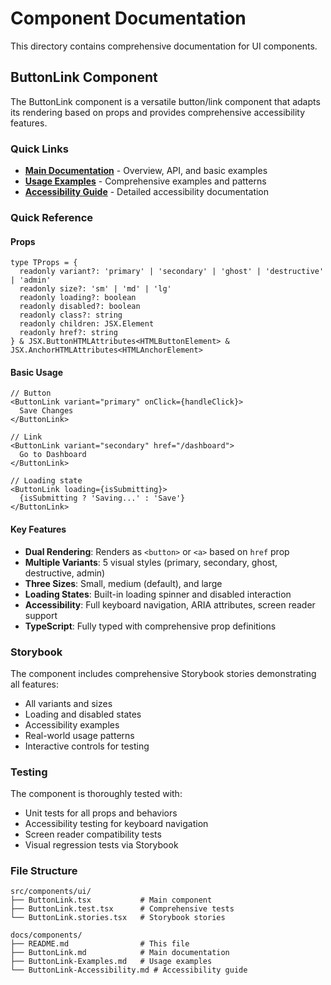 # Component Documentation

This directory contains comprehensive documentation for UI components.

## ButtonLink Component

The ButtonLink component is a versatile button/link component that adapts its rendering based on props and provides comprehensive accessibility features.

### Quick Links

- **[Main Documentation](./ButtonLink.md)** - Overview, API, and basic examples
- **[Usage Examples](./ButtonLink-Examples.md)** - Comprehensive examples and patterns  
- **[Accessibility Guide](./ButtonLink-Accessibility.md)** - Detailed accessibility documentation

### Quick Reference

#### Props
```tsx
type TProps = {
  readonly variant?: 'primary' | 'secondary' | 'ghost' | 'destructive' | 'admin'
  readonly size?: 'sm' | 'md' | 'lg'
  readonly loading?: boolean
  readonly disabled?: boolean
  readonly class?: string
  readonly children: JSX.Element
  readonly href?: string
} & JSX.ButtonHTMLAttributes<HTMLButtonElement> & JSX.AnchorHTMLAttributes<HTMLAnchorElement>
```

#### Basic Usage
```tsx
// Button
<ButtonLink variant="primary" onClick={handleClick}>
  Save Changes
</ButtonLink>

// Link
<ButtonLink variant="secondary" href="/dashboard">
  Go to Dashboard
</ButtonLink>

// Loading state
<ButtonLink loading={isSubmitting}>
  {isSubmitting ? 'Saving...' : 'Save'}
</ButtonLink>
```

#### Key Features
- **Dual Rendering**: Renders as `<button>` or `<a>` based on `href` prop
- **Multiple Variants**: 5 visual styles (primary, secondary, ghost, destructive, admin)
- **Three Sizes**: Small, medium (default), and large
- **Loading States**: Built-in loading spinner and disabled interaction
- **Accessibility**: Full keyboard navigation, ARIA attributes, screen reader support
- **TypeScript**: Fully typed with comprehensive prop definitions

### Storybook

The component includes comprehensive Storybook stories demonstrating all features:

- All variants and sizes
- Loading and disabled states  
- Accessibility examples
- Real-world usage patterns
- Interactive controls for testing

### Testing

The component is thoroughly tested with:
- Unit tests for all props and behaviors
- Accessibility testing for keyboard navigation
- Screen reader compatibility tests
- Visual regression tests via Storybook

### File Structure

```
src/components/ui/
├── ButtonLink.tsx           # Main component
├── ButtonLink.test.tsx      # Comprehensive tests
└── ButtonLink.stories.tsx   # Storybook stories

docs/components/
├── README.md                # This file
├── ButtonLink.md            # Main documentation
├── ButtonLink-Examples.md   # Usage examples
└── ButtonLink-Accessibility.md # Accessibility guide
```
